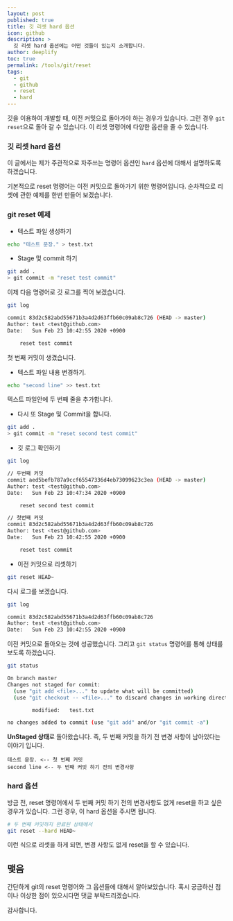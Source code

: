 ```yaml
---
layout: post
published: true
title: 깃 리셋 hard 옵션
icon: github
description: >
  깃 리셋 hard 옵션에는 어떤 것들이 있는지 소개합니다.
author: deeplify
toc: true
permalink: /tools/git/reset
tags:
  - git
  - github
  - reset
  - hard
---
```


깃을 이용하여 개발할 때, 이전 커밋으로 돌아가야 하는 경우가 있습니다. 그런 경우 `git reset`으로 돌아 갈 수 있습니다. 이 리셋 명령어에 다양한 옵션을 줄 수 있습니다.

### 깃 리셋 hard 옵션

이 글에서는 제가 주관적으로 자주쓰는 명령어 옵션인 `hard` 옵션에 대해서 설명하도록 하겠습니다.

기본적으로 reset 명령어는 이전 커밋으로 돌아가기 위한 명령어입니다. 순차적으로 리셋에 관한 예제를 한번 만들어 보겠습니다.

### git reset 예제

- 텍스트 파일 생성하기

```bash
echo "테스트 문장." > test.txt
```

- Stage 및 commit 하기

```bash
git add .
> git commit -m "reset test commit"
```

이제 다음 명령어로 깃 로그를 찍어 보겠습니다.

```bash
git log

commit 83d2c582abd55671b3a4d2d63ffb60c09ab8c726 (HEAD -> master)
Author: test <test@github.com>
Date:   Sun Feb 23 10:42:55 2020 +0900

    reset test commit
```

첫 번째 커밋이 생겼습니다.

- 텍스트 파일 내용 변경하기.

```bash
echo "second line" >> test.txt
```

텍스트 파일안에 두 번째 줄을 추가합니다.

- 다시 또 Stage 및 Commit을 합니다.

```bash
git add .
> git commit -m "reset second test commit"
```

- 깃 로그 확인하기

```bash
git log

// 두번째 커밋
commit aed5befb787a9ccf65547336d4eb73099623c3ea (HEAD -> master)
Author: test <test@github.com>
Date:   Sun Feb 23 10:47:34 2020 +0900

    reset second test commit

// 첫번째 커밋
commit 83d2c582abd55671b3a4d2d63ffb60c09ab8c726
Author: test <test@github.com>
Date:   Sun Feb 23 10:42:55 2020 +0900

    reset test commit
```

- 이전 커밋으로 리셋하기

```bash
git reset HEAD~
```

다시 로그를 보겠습니다.

```bash
git log

commit 83d2c582abd55671b3a4d2d63ffb60c09ab8c726
Author: test <test@github.com>
Date:   Sun Feb 23 10:42:55 2020 +0900
```

이전 커밋으로 돌아오는 것에 성공했습니다. 그리고 `git status` 명령어를 통해 상태를 보도록 하겠습니다.

```bash
git status

On branch master
Changes not staged for commit:
  (use "git add <file>..." to update what will be committed)
  (use "git checkout -- <file>..." to discard changes in working directory)

        modified:   test.txt

no changes added to commit (use "git add" and/or "git commit -a")
```

**UnStaged 상태**로 돌아왔습니다. 즉, 두 번째 커밋을 하기 전 변경 사항이 남아있다는 이야기 입니다.

```text
테스트 문장. <-- 첫 번째 커밋
second line <-- 두 번째 커밋 하기 전의 변경사항
```

### hard 옵션

방금 전, reset 명령어에서 두 번째 커밋 하기 전의 변경사항도 없게 reset을 하고 싶은 경우가 있습니다.
그런 경우, 이 hard 옵션을 주시면 됩니다.

```bash
# 두 번째 커밋까지 완료된 상태에서
git reset --hard HEAD~
```

이런 식으로 리셋을 하게 되면, 변경 사항도 없게 reset을 할 수 있습니다.

## 맺음

간단하게 git의 reset 명령어와 그 옵션들에 대해서 알아보았습니다. 혹시 궁금하신 점이나 이상한 점이 있으시다면 댓글 부탁드리겠습니다.

감사합니다.
